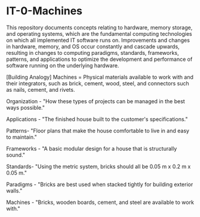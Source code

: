 # IT-0-Machines
This repository documents concepts relating to hardware, memory storage, and operating systems, which are the fundamental computing technologies on which all implemented IT software runs on. Improvements and changes in hardware, memory, and OS occur constantly and cascade upwards, resulting in changes to computing paradigms, standards, frameworks, patterns, and applications to optimize the development and performance of software running on the underlying hardware.

[Building Analogy]
Machines = Physical materials available to work with and their integrators, such as brick, cement, wood, steel, and connectors such as nails, cement, and rivets.


Organization - "How these types of projects can be managed in the best ways possible."

Applications - "The finished house built to the customer's specifications."

Patterns- "Floor plans that make the house comfortable to live in and easy to maintain."

Frameworks - "A basic modular design for a house that is structurally sound."

Standards- "Using the metric system, bricks should all be 0.05 m x 0.2 m x 0.05 m."

Paradigms - "Bricks are best used when stacked tightly for building exterior walls."

Machines - "Bricks, wooden boards, cement, and steel are available to work with."
